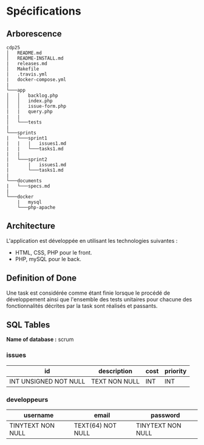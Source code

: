 # Spécifications

## Arborescence

```
cdp25
│   README.md
│   README-INSTALL.md  
|   releases.md
│   Makefile
|   .travis.yml
|   docker-compose.yml
|
└───app
│   │   backlog.php
│   │   index.php
│   │   issue-form.php
|   |   query.php
|   |
│   └───tests
|   
└───sprints
|   └───sprint1
|   |   |   issues1.md
|   |   └───tasks1.md
|   |
|   └───sprint2
|       |   issues1.md
|       └───tasks1.md
|
└───documents
|   └───specs.md
|
└───docker
    |   mysql
    └───php-apache
```
## Architecture

L'application est développée en utilisant les technologies suivantes :
- HTML, CSS, PHP pour le front.
- PHP, mySQL pour le back.

## Definition of Done

Une task est considérée comme étant finie lorsque le procédé de développement ainsi que l'ensemble des tests unitaires pour chacune des fonctionnalités décrites par la task sont réalisés et passants.

## SQL Tables

**Name of database :** scrum

### issues

| id | description | cost | priority |
|----|-------------|------------|----------|
| INT UNSIGNED NOT NULL | TEXT NON NULL | INT | INT |

### developpeurs

|     username      |        email      |     password      |
|-------------------|-------------------|-------------------|
| TINYTEXT NON NULL | TEXT(64) NOT NULL | TINYTEXT NON NULL |
